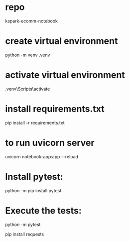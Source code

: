 # repo

kspark-ecomm-notebook

# create virtual environment

python -m venv .venv

# activate virtual environment

.venv\Scripts\activate

# install requirements.txt

pip install -r requirements.txt

# to run uvicorn server
uvicorn notebook-app:app --reload

# Install pytest:
python -m pip install pytest

# Execute the tests:
python -m pytest

pip install requests